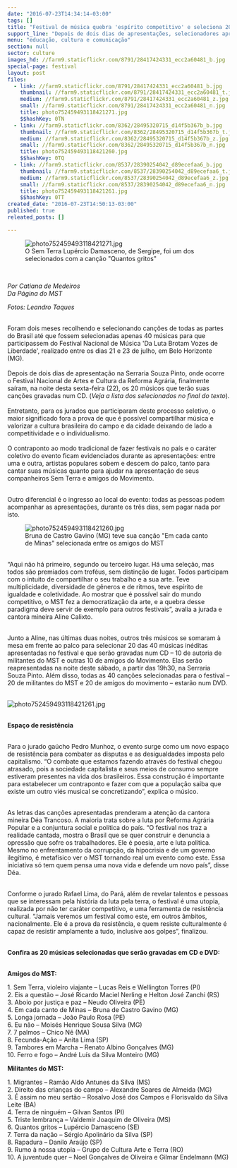 ```yaml
---
date: "2016-07-23T14:34:14-03:00"
tags: []
title: "Festival de música quebra 'espírito competitivo' e seleciona 20 canções"
support_line: "Depois de dois dias de apresentações, selecionadores apresentam as 20 canções que farão parte de um CD."
menu: "educação, cultura e comunicação"
section: null
sector: culture
images_hd: //farm9.staticflickr.com/8791/28417424331_ecc2a60481_b.jpg
special-page: festival
layout: post
files:
  - link: //farm9.staticflickr.com/8791/28417424331_ecc2a60481_b.jpg
    thumbnail: //farm9.staticflickr.com/8791/28417424331_ecc2a60481_t.jpg
    medium: //farm9.staticflickr.com/8791/28417424331_ecc2a60481_z.jpg
    small: //farm9.staticflickr.com/8791/28417424331_ecc2a60481_n.jpg
    title: photo752459493118421271.jpg
    $$hashKey: 0TN
  - link: //farm9.staticflickr.com/8362/28495320715_d14f5b367b_b.jpg
    thumbnail: //farm9.staticflickr.com/8362/28495320715_d14f5b367b_t.jpg
    medium: //farm9.staticflickr.com/8362/28495320715_d14f5b367b_z.jpg
    small: //farm9.staticflickr.com/8362/28495320715_d14f5b367b_n.jpg
    title: photo752459493118421260.jpg
    $$hashKey: 0TQ
  - link: //farm9.staticflickr.com/8537/28390254042_d89ecefaa6_b.jpg
    thumbnail: //farm9.staticflickr.com/8537/28390254042_d89ecefaa6_t.jpg
    medium: //farm9.staticflickr.com/8537/28390254042_d89ecefaa6_z.jpg
    small: //farm9.staticflickr.com/8537/28390254042_d89ecefaa6_n.jpg
    title: photo752459493118421261.jpg
    $$hashKey: 0TT
created_date: "2016-07-23T14:50:13-03:00"
published: true
releated_posts: []

---
```

<figure class="image"><img alt="photo752459493118421271.jpg" src="//farm9.staticflickr.com/8791/28417424331_ecc2a60481_b.jpg" />
<figcaption>O Sem Terra Lup&eacute;rcio Damasceno, de Sergipe, foi um dos selecionados com a can&ccedil;&atilde;o&nbsp;&quot;Quantos gritos&quot;&nbsp;</figcaption>
</figure>

<p>&nbsp;</p>

<p><em>Por Catiana de Medeiros<br />
Da P&aacute;gina do MST</em></p>

<p><em>Fotos: Leandro Taques</em></p>

<p><br />
Foram dois meses recolhendo e selecionando can&ccedil;&otilde;es de todas as partes do Brasil at&eacute; que fossem selecionadas apenas 40 m&uacute;sicas para que participassem do Festival Nacional de M&uacute;sica &#39;Da Luta Brotam Vozes de Liberdade&#39;, realizado entre os dias 21 e 23 de julho, em Belo Horizonte (MG).<br />
<br />
Depois de dois dias de apresenta&ccedil;&atilde;o na Serraria Souza Pinto, onde ocorre o Festival Nacional de Artes e Cultura da Reforma Agr&aacute;ria, finalmente sa&iacute;ram, na noite desta sexta-feira (22), os 20 m&uacute;sicos que ter&atilde;o suas can&ccedil;&otilde;es gravadas num CD. (<em>Veja a lista dos selecionados no final do texto</em>).<br />
<br />
Entretanto, para os jurados que participaram deste processo seletivo, o maior significado fora a prova de que &eacute; poss&iacute;vel compartilhar m&uacute;sica e valorizar a cultura brasileira do campo e da cidade deixando de lado a competitividade e o individualismo.<br />
<br />
O contraponto ao modo tradicional de fazer festivais no pa&iacute;s e o car&aacute;ter coletivo do evento ficam evidenciados durante as apresenta&ccedil;&otilde;es: entre uma e outra, artistas populares sobem e descem do palco, tanto para cantar suas m&uacute;sicas quanto para ajudar na apresenta&ccedil;&atilde;o de seus companheiros Sem Terra e amigos do Movimento.</p>

<p><br />
Outro diferencial &eacute; o ingresso ao local do evento: todas as pessoas podem acompanhar as apresenta&ccedil;&otilde;es, durante os tr&ecirc;s dias, sem pagar nada por isto.</p>

<figure class="image"><img alt="photo752459493118421260.jpg" src="//farm9.staticflickr.com/8362/28495320715_d14f5b367b_b.jpg" />
<figcaption>Bruna de Castro Gavino (MG) teve sua can&ccedil;&atilde;o&nbsp;&quot;Em cada canto de Minas&quot; selecionada entre os amigos do MST&nbsp;</figcaption>
</figure>

<p><br />
&ldquo;Aqui n&atilde;o h&aacute; primeiro, segundo ou terceiro lugar. H&aacute; uma sele&ccedil;&atilde;o, mas todos s&atilde;o premiados com trof&eacute;us, sem distin&ccedil;&atilde;o de lugar. Todos participam com o intuito de compartilhar o seu trabalho e a sua arte. Teve multiplicidade, diversidade de g&ecirc;neros e de ritmos, teve esp&iacute;rito de igualdade e coletividade. Ao mostrar que &eacute; poss&iacute;vel sair do mundo competitivo, o MST fez a democratiza&ccedil;&atilde;o da arte, e a quebra desse paradigma deve servir de exemplo para outros festivais&rdquo;, avalia a jurada e cantora mineira Aline Calixto.</p>

<p><br />
Junto a Aline, nas &uacute;ltimas duas noites, outros tr&ecirc;s m&uacute;sicos se somaram &agrave; mesa em frente ao palco para selecionar 20 das 40 m&uacute;sicas in&eacute;ditas apresentadas no festival e que ser&atilde;o gravadas num CD &ndash; 10 de autoria de militantes do MST e outras 10 de amigos do Movimento. Elas ser&atilde;o reapresentadas na noite deste s&aacute;bado, a partir das 19h30, na Serraria Souza Pinto. Al&eacute;m disso, todas as 40 can&ccedil;&otilde;es selecionadas para o festival &ndash; 20 de militantes do MST e 20 de amigos do movimento &ndash; estar&atilde;o num DVD.<br />
&nbsp;</p>

<p><img alt="photo752459493118421261.jpg" src="//farm9.staticflickr.com/8537/28390254042_d89ecefaa6_b.jpg" /></p>

<p><br />
<strong>Espa&ccedil;o de resist&ecirc;ncia</strong></p>

<p><br />
Para o jurado ga&uacute;cho Pedro Munhoz, o evento surge como um novo espa&ccedil;o de resist&ecirc;ncia para combater as disputas e as desigualdades imposta pelo capitalismo. &ldquo;O combate que estamos fazendo atrav&eacute;s do festival chegou atrasado, pois a sociedade capitalista e seus meios de consumo sempre estiveram presentes na vida dos brasileiros. Essa constru&ccedil;&atilde;o &eacute; importante para estabelecer um contraponto e fazer com que a popula&ccedil;&atilde;o saiba que existe um outro vi&eacute;s musical se concretizando&rdquo;, explica o m&uacute;sico.</p>

<p><br />
As letras das can&ccedil;&otilde;es apresentadas prenderam a aten&ccedil;&atilde;o da cantora mineira D&eacute;a Trancoso. A maioria trata sobre a luta por Reforma Agr&aacute;ria Popular e a conjuntura social e pol&iacute;tica do pa&iacute;s. &ldquo;O festival nos traz a realidade cantada, mostra o Brasil que se quer construir e denuncia a opress&atilde;o que sofre os trabalhadores. Ele &eacute; poesia, arte e luta pol&iacute;tica. Mesmo no enfrentamento da corrup&ccedil;&atilde;o, da hipocrisia e de um governo ileg&iacute;timo, &eacute; metaf&iacute;sico ver o MST tornando real um evento como este. Essa iniciativa s&oacute; tem quem pensa uma nova vida e defende um novo pa&iacute;s&rdquo;, disse D&eacute;a.</p>

<p><br />
Conforme o jurado Rafael Lima, do Par&aacute;, al&eacute;m de revelar talentos e pessoas que se interessam pela hist&oacute;ria da luta pela terra, o festival &eacute; uma utopia, realizada por n&atilde;o ter car&aacute;ter competitivo, e uma ferramenta de resist&ecirc;ncia cultural. &ldquo;Jamais veremos um festival como este, em outros &acirc;mbitos, nacionalmente. Ele &eacute; a prova da resist&ecirc;ncia, e quem resiste culturalmente &eacute; capaz de resistir amplamente a tudo, inclusive aos golpes&rdquo;, finalizou.</p>

<p><br />
<strong>Confira as 20 m&uacute;sicas selecionadas que ser&atilde;o gravadas em CD e DVD:</strong></p>

<p><br />
<strong>Amigos do MST:</strong></p>

<p>1. Sem Terra, violeiro viajante &ndash; Lucas Reis e Wellington Torres (PI)<br />
2. Eis a quest&atilde;o &ndash; Jos&eacute; Ricardo Maciel Nerling e Helton Jos&eacute; Zanchi (RS)<br />
3. Aboio por justi&ccedil;a e paz &ndash; Neudo Oliveira (PE)<br />
4. Em cada canto de Minas &ndash; Bruna de Castro Gavino (MG)<br />
5. Longa jornada &ndash; Jo&atilde;o Paulo Rosa (PE)<br />
6. Eu n&atilde;o &ndash; Mois&eacute;s Henrique Sousa Silva (MG)<br />
7. 7 palmos &ndash; Chico N&ecirc; (MA)<br />
8. Fecunda-A&ccedil;&atilde;o &ndash; Anita Lima (SP)<br />
9. Tambores em Marcha &ndash; Renato Albino Gon&ccedil;alves (MG)<br />
10. Ferro e fogo &ndash; Andr&eacute; Lu&iacute;s da Silva Monteiro (MG)</p>

<p><strong>Militantes do MST:</strong></p>

<p>1. Migrantes &ndash; Ram&atilde;o Aldo Antunes da Silva (MS)<br />
2. Direito das crian&ccedil;as do campo &ndash; Alexandre Soares de Almeida (MG)<br />
3. &Eacute; assim no meu sert&atilde;o &ndash; Rosalvo Jos&eacute; dos Campos e Florisvaldo da Silva Leite (BA)<br />
4. Terra de ningu&eacute;m &ndash; Gilvan Santos (PI)<br />
5. Triste lembran&ccedil;a &ndash; Valdemir Joaquim de Oliveira (MS)<br />
6. Quantos gritos &ndash; Lup&eacute;rcio Damasceno (SE)<br />
7. Terra da na&ccedil;&atilde;o &ndash; S&eacute;rgio Apolin&aacute;rio da Silva (SP)<br />
8. Rapadura &ndash; Danilo Ara&uacute;jo (SP)<br />
9. Rumo &agrave; nossa utopia &ndash; Grupo de Cultura Arte e Terra (RO)<br />
10. A juventude quer &ndash; Noel Gon&ccedil;alves de Oliveira e Gilmar Endelmann (MG)</p>
